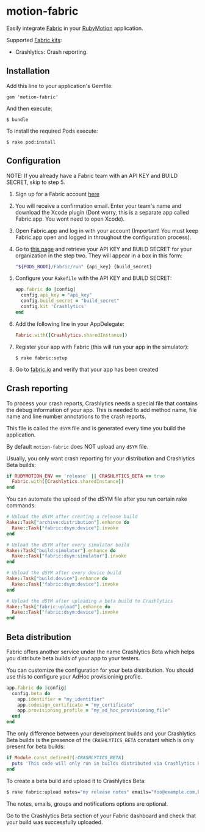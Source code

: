 # motion-fabric

Easily integrate [Fabric](https://fabric.io) in your [RubyMotion](http://www.rubymotion.com) application.

Supported [Fabric kits](https://fabric.io/kits):

- Crashlytics: Crash reporting.

## Installation

Add this line to your application's Gemfile:

    gem 'motion-fabric'

And then execute:

    $ bundle
    
To install the required Pods execute:

    $ rake pod:install
    
## Configuration

NOTE: If you already have a Fabric team with an API KEY and BUILD SECRET, skip to step 5.

1. Sign up for a Fabric account [here](https://fabric.io/sign_up)
2. You will receive a confirmation email. Enter your team's name and download the Xcode plugin (Dont worry, this is a separate app called Fabric.app. You wont need to open Xcode).
3. Open Fabric.app and log in with your account (Important! You must keep Fabric.app open and logged in throughout the configuration process).
4. Go to [this page](https://fabric.io/kits/ios/crashlytics/install) and retrieve your API KEY and BUILD SECRET for your organization in the step two. They will appear in a box in this form:

    ```bash
    "${PODS_ROOT}/Fabric/run" {api_key} {build_secret}
    ```
5. Configure your `Rakefile` with the API KEY and BUILD SECRET:

    ```ruby
    app.fabric do |config|
      config.api_key = "api_key"
      config.build_secret = "build_secret"
      config.kit 'Crashlytics'
    end
    ```
6. Add the following line in your AppDelegate:

    ```ruby
    Fabric.with([Crashlytics.sharedInstance])
    ``` 
7. Register your app with Fabric (this will run your app in the simulator):

    ```
    $ rake fabric:setup
    ```
8. Go to [fabric.io](https://fabric.io) and verify that your app has been created


## Crash reporting

To process your crash reports, Crashlytics needs a special file that contains the debug information of your app. This is needed to add method name, file name and line number annotations to the crash reports.

This file is called the `dSYM` file and is generated every time you build the application.

By default `motion-fabric` does NOT upload any `dSYM` file.

Usually, you only want crash reporting for your distribution and Crashlytics 
Beta builds:

```ruby
if RUBYMOTION_ENV == 'release' || CRASHLYTICS_BETA == true
  Fabric.with([Crashlytics.sharedInstance]) 
end
```

You can automate the upload of the dSYM file after you run certain rake commands:

```ruby
# Upload the dSYM after creating a release build
Rake::Task["archive:distribution"].enhance do
  Rake::Task["fabric:dsym:device"].invoke
end

# Upload the dSYM after every simulator build
Rake::Task["build:simulator"].enhance do
  Rake::Task["fabric:dsym:simulator"].invoke
end

# Upload the dSYM after every device build
Rake::Task["build:device"].enhance do
  Rake::Task["fabric:dsym:device"].invoke
end

# Upload the dSYM after uploading a beta build to Crashlytics
Rake::Task["fabric:upload"].enhance do
  Rake::Task["fabric:dsym:device"].invoke
end
```

## Beta distribution

Fabric offers another service under the name Crashlytics Beta which helps you
distribute beta builds of your app to your testers.

You can customize the configuration for your beta distribution. You should use
this to configure your AdHoc provisioninig profile.

```ruby
app.fabric do |config|
  config.beta do
    app.identifier = "my_identifier"
    app.codesign_certificate = "my_certificate"
    app.provisioning_profile = "my_ad_hoc_provisioning_file"
  end
end
```

The only difference between your development builds and your Crashlytics Beta
builds is the presence of the `CRASHLYTICS_BETA` constant which is only present
for beta builds:

```ruby
if Module.const_defined?(:CRASHLYTICS_BETA)
  puts 'This code will only run in builds distributed via Crashlytics Beta'
end
```

To create a beta build and upload it to Crashlytics Beta:

```bash
$ rake fabric:upload notes="my release notes" emails="foo@example.com,bar@example.com" groups="group1,group2" notifications=YES
```

The notes, emails, groups and notifications options are optional.

Go to the Crashlytics Beta section of your Fabric dashboard and check that your
build was successfully uploaded.
